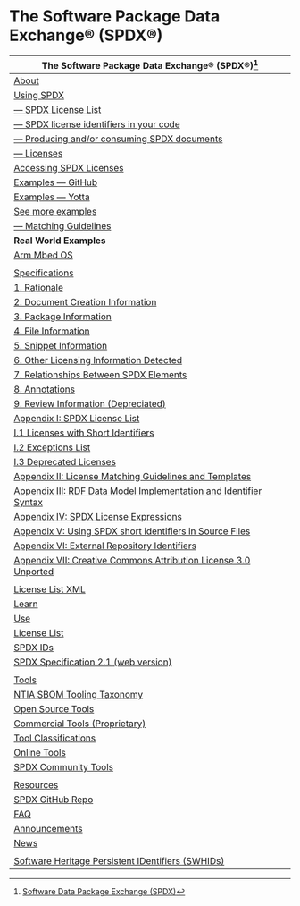 # The Software Package Data Exchange® (SPDX®)

| The Software Package Data Exchange® (SPDX®)[^1] |
|-----|
| [About](https://spdx.dev/about/) |
| [Using SPDX](https://spdx.dev/resources/use/) |
| [— SPDX License List](https://spdx.org/licenses/) |
| [— SPDX license identifiers in your code](https://spdx.dev/resources/use/#identifiers) |
| [— Producing and/or consuming SPDX documents](https://spdx.dev/resources/use/#documents) |
| [— Licenses](https://spdx.org/licenses/) |
| [Accessing SPDX Licenses](https://spdx.org/sites/cpstandard/files/pages/files/accessing_spdx_licenses_v-2.0.pdf) |
| [Examples — GitHub](https://developer.github.com/v3/licenses/) |
| [Examples — Yotta](http://docs.yottabuild.org/reference/module.html) |
| [See more examples](https://spdx.dev/news/announcements)
| [— Matching Guidelines](https://spdx.dev/matching-guidelines) |
| **Real World Examples** |
| [Arm Mbed OS](https://os.mbed.com/docs/mbed-os/v6.15/contributing/license.html) |
||
| [Specifications](https://spdx.dev/specifications/) |
| [1. Rationale](https://spdx.dev/spdx-specification-21-web-version/#h.cy4v6l4c2brz) |
| [2. Document Creation Information](https://spdx.dev/spdx-specification-21-web-version/#h.cy4v6l4c2brz) |
| [3. Package Information](https://spdx.dev/spdx-specification-21-web-version/#h.4i7ojhp) |
| [4. File Information](https://spdx.dev/spdx-specification-21-web-version/#h.nmf14n) |
| [5. Snippet Information](https://spdx.dev/spdx-specification-21-web-version/#h.lo3v4sra8jlj) |
| [6. Other Licensing Information Detected](https://spdx.dev/spdx-specification-21-web-version/#h.1v1yuxt) |
| [7. Relationships Between SPDX Elements](https://spdx.dev/spdx-specification-21-web-version/#h.k5gea7h754qd) |
| [8. Annotations](https://spdx.org/spdx-specification-21-web-version#h.tu8ztptymaim) |
| [9. Review Information (Depreciated)](https://spdx.dev/spdx-specification-21-web-version/#h.1664s55) |
| [Appendix I: SPDX License List](https://spdx.dev/spdx-specification-21-web-version/#h.1jlao46) |
| [I.1 Licenses with Short Identifiers](https://spdx.org/spdx-specification-21-web-version#h.luq9dgcle9mo) |
| [I.2 Exceptions List](https://spdx.org/spdx-specification-21-web-version#h.ruv3yl8g6czd) |
| [I.3 Deprecated Licenses](https://spdx.org/spdx-specification-21-web-version#h.thzxydww9yu7) |
| [Appendix II:  License Matching Guidelines and Templates](https://spdx.dev/spdx-specification-21-web-version/#h.1jlao46p) |
| [Appendix III:  RDF Data Model Implementation and  Identifier Syntax](https://spdx.org/spdx-specification-21-web-version#h.2iq8gzs) |
| [Appendix IV:  SPDX License Expressions](https://spdx.org/spdx-specification-21-web-version#h.jxpfx0ykyb60l) |
| [Appendix V: Using SPDX short identifiers in Source Files](https://spdx.org/spdx-specification-21-web-version#h.twlc0ztnng3b) |
| [Appendix VI: External Repository Identifiers](https://spdx.org/spdx-specification-21-web-version#h.hb0u4akk190q) |
| [Appendix VII:  Creative Commons Attribution License 3.0 Unported](https://spdx.org/spdx-specification-21-web-version#h.hb0u4akk190q) |
||
| [License List XML](https://github.com/spdx/license-list-XML) |
| [Learn](https://spdx.dev/resources/learn/) |
| [Use](https://spdx.dev/resources/use/) |
| [License List](https://spdx.org/licenses/) |
| [SPDX IDs](https://spdx.dev/ids/) |
| [SPDX Specification 2.1 (web version)](https://spdx.dev/spdx-specification-21-web-version/#h.twlc0ztnng3b) |
||
| [Tools](https://spdx.dev/resources/tools/) |
| [NTIA SBOM Tooling Taxonomy](https://www.ntia.gov/files/ntia/publications/ntia_sbom_tooling_taxonomy-2021mar30.pdf) |
| [Open Source Tools](https://spdx.dev/tools-community/) |
| [Commercial Tools (Proprietary)](https://spdx.dev/tools-commercial/) |
| [Tool Classifications](https://spdx.dev/tool-classification/) |
| [Online Tools](https://tools.spdx.org/app/) |
| [SPDX Community Tools](https://spdx.dev/spdx-tools/) |
||
| [Resources](https://spdx.dev/resources/) |
| [SPDX GitHub Repo](https://github.com/spdx) |
| [FAQ](https://spdx.dev/faq/) |
| [Announcements](https://spdx.dev/announcements/) |
| [News](https://spdx.dev/news/) |
||
| [Software Heritage Persistent IDentifiers (SWHIDs)](https://docs.softwareheritage.org/devel/swh-model/persistent-identifiers.html) |

[^1]: [Software Data Package Exchange \(SPDX\)](https://spdx.dev)

